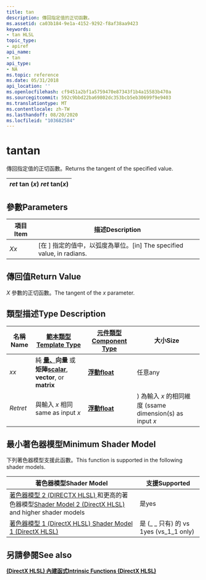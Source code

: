 ```yaml
---
title: tan
description: 傳回指定值的正切函數。
ms.assetid: ca03b184-9e1a-4152-9292-f8af38aa9423
keywords:
- tan HLSL
topic_type:
- apiref
api_name:
- tan
api_type:
- NA
ms.topic: reference
ms.date: 05/31/2018
api_location: ''
ms.openlocfilehash: cf9451a2bf1a5759470e87343f1b4a15583b470a
ms.sourcegitcommit: 592c9bbd22ba69802dc353bcb5eb30699f9e9403
ms.translationtype: MT
ms.contentlocale: zh-TW
ms.lasthandoff: 08/20/2020
ms.locfileid: "103682584"
---
```

# <a name="tan"></a><span data-ttu-id="d5b73-104">tan</span><span class="sxs-lookup"><span data-stu-id="d5b73-104">tan</span></span>

<span data-ttu-id="d5b73-105">傳回指定值的正切函數。</span><span class="sxs-lookup"><span data-stu-id="d5b73-105">Returns the tangent of the specified value.</span></span>



| <span data-ttu-id="d5b73-106">*ret* tan (*x*) </span><span class="sxs-lookup"><span data-stu-id="d5b73-106">*ret* tan(*x*)</span></span> |
|----------------|



 

## <a name="parameters"></a><span data-ttu-id="d5b73-107">參數</span><span class="sxs-lookup"><span data-stu-id="d5b73-107">Parameters</span></span>



| <span data-ttu-id="d5b73-108">項目</span><span class="sxs-lookup"><span data-stu-id="d5b73-108">Item</span></span>                                                   | <span data-ttu-id="d5b73-109">描述</span><span class="sxs-lookup"><span data-stu-id="d5b73-109">Description</span></span>                                        |
|--------------------------------------------------------|----------------------------------------------------|
| <span data-ttu-id="d5b73-110"><span id="x"></span><span id="X"></span>*X*</span><span class="sxs-lookup"><span data-stu-id="d5b73-110"><span id="x"></span><span id="X"></span>*x*</span></span><br/> | <span data-ttu-id="d5b73-111">\[在 \] 指定的值中，以弧度為單位。</span><span class="sxs-lookup"><span data-stu-id="d5b73-111">\[in\] The specified value, in radians.</span></span><br/> |



 

## <a name="return-value"></a><span data-ttu-id="d5b73-112">傳回值</span><span class="sxs-lookup"><span data-stu-id="d5b73-112">Return Value</span></span>

<span data-ttu-id="d5b73-113">*X* 參數的正切函數。</span><span class="sxs-lookup"><span data-stu-id="d5b73-113">The tangent of the *x* parameter.</span></span>

## <a name="type-description"></a><span data-ttu-id="d5b73-114">類型描述</span><span class="sxs-lookup"><span data-stu-id="d5b73-114">Type Description</span></span>



| <span data-ttu-id="d5b73-115">名稱</span><span class="sxs-lookup"><span data-stu-id="d5b73-115">Name</span></span>  | [<span data-ttu-id="d5b73-116">**範本類型**</span><span class="sxs-lookup"><span data-stu-id="d5b73-116">**Template Type**</span></span>](dx-graphics-hlsl-intrinsic-functions.md)                                                  | [<span data-ttu-id="d5b73-117">**元件類型**</span><span class="sxs-lookup"><span data-stu-id="d5b73-117">**Component Type**</span></span>](dx-graphics-hlsl-intrinsic-functions.md) | <span data-ttu-id="d5b73-118">大小</span><span class="sxs-lookup"><span data-stu-id="d5b73-118">Size</span></span>                           |
|-------|----------------------------------------------------------------------------------------------------------------|----------------------------------------------------------------|--------------------------------|
| <span data-ttu-id="d5b73-119">*x*</span><span class="sxs-lookup"><span data-stu-id="d5b73-119">*x*</span></span>   | <span data-ttu-id="d5b73-120">純 [**量、**](dx-graphics-hlsl-intrinsic-functions.md)**向量** 或 **矩陣**</span><span class="sxs-lookup"><span data-stu-id="d5b73-120">[**scalar**](dx-graphics-hlsl-intrinsic-functions.md), **vector**, or **matrix**</span></span> | [<span data-ttu-id="d5b73-121">**浮動**</span><span class="sxs-lookup"><span data-stu-id="d5b73-121">**float**</span></span>](/windows/desktop/WinProg/windows-data-types)                        | <span data-ttu-id="d5b73-122">任意</span><span class="sxs-lookup"><span data-stu-id="d5b73-122">any</span></span>                            |
| <span data-ttu-id="d5b73-123">*Ret*</span><span class="sxs-lookup"><span data-stu-id="d5b73-123">*ret*</span></span> | <span data-ttu-id="d5b73-124">與輸入 *x* 相同</span><span class="sxs-lookup"><span data-stu-id="d5b73-124">same as input *x*</span></span>                                                                                              | [<span data-ttu-id="d5b73-125">**浮動**</span><span class="sxs-lookup"><span data-stu-id="d5b73-125">**float**</span></span>](/windows/desktop/WinProg/windows-data-types)                        | <span data-ttu-id="d5b73-126">) 為輸入 *x* 的相同維度 (s</span><span class="sxs-lookup"><span data-stu-id="d5b73-126">same dimension(s) as input *x*</span></span> |



 

## <a name="minimum-shader-model"></a><span data-ttu-id="d5b73-127">最小著色器模型</span><span class="sxs-lookup"><span data-stu-id="d5b73-127">Minimum Shader Model</span></span>

<span data-ttu-id="d5b73-128">下列著色器模型支援此函數。</span><span class="sxs-lookup"><span data-stu-id="d5b73-128">This function is supported in the following shader models.</span></span>



| <span data-ttu-id="d5b73-129">著色器模型</span><span class="sxs-lookup"><span data-stu-id="d5b73-129">Shader Model</span></span>                                                                       | <span data-ttu-id="d5b73-130">支援</span><span class="sxs-lookup"><span data-stu-id="d5b73-130">Supported</span></span>           |
|------------------------------------------------------------------------------------|---------------------|
| <span data-ttu-id="d5b73-131">[著色器模型 2 (DIRECTX HLSL) ](dx-graphics-hlsl-sm2.md) 和更高的著色器模型</span><span class="sxs-lookup"><span data-stu-id="d5b73-131">[Shader Model 2 (DirectX HLSL)](dx-graphics-hlsl-sm2.md) and higher shader models</span></span> | <span data-ttu-id="d5b73-132">是</span><span class="sxs-lookup"><span data-stu-id="d5b73-132">yes</span></span>                 |
| [<span data-ttu-id="d5b73-133">著色器模型 1 (DirectX HLSL) </span><span class="sxs-lookup"><span data-stu-id="d5b73-133">Shader Model 1 (DirectX HLSL)</span></span>](dx-graphics-hlsl-sm1.md)                          | <span data-ttu-id="d5b73-134">是 (\_ \_ 只有) 的 vs 1</span><span class="sxs-lookup"><span data-stu-id="d5b73-134">yes (vs\_1\_1 only)</span></span> |



 

## <a name="see-also"></a><span data-ttu-id="d5b73-135">另請參閱</span><span class="sxs-lookup"><span data-stu-id="d5b73-135">See also</span></span>

<dl> <dt>

[<span data-ttu-id="d5b73-136">**(DirectX HLSL) 內建函式**</span><span class="sxs-lookup"><span data-stu-id="d5b73-136">**Intrinsic Functions (DirectX HLSL)**</span></span>](dx-graphics-hlsl-intrinsic-functions.md)
</dt> </dl>

 

